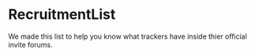 # RecruitmentList
We made this list to help you know what trackers have inside thier official invite forums.
